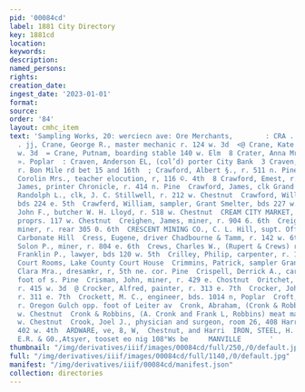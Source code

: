 ```yaml
---
pid: '00084cd'
label: 1881 City Directory
key: 1881cd
location: 
keywords: 
description: 
named_persons: 
rights: 
creation_date: 
ingest_date: '2023-01-01'
format: 
source: 
order: '84'
layout: cmhc_item
text: 'Sampling Works, 20: werciecn ave: Ore Merchants,        : CRA . 108 CRO é a
  . jj, Crane, George R., master mechanic r. 124 w. 3d  <@ Crane, Kate Miss, r. 113
  w. 3d  = Crane, Putnam, boarding stable 140 w. Elm  8 Crater, Anna Mres,, r. 608
  ». Poplar  : Craven, Anderson EL, (col’d) porter City Bank  3 Craven, Edward, teanster,
  r. Bon Mile rd bet 15 and 16th  ; Crawford, Albert §., r. 511 n. Pine  & Crawford,
  Corolin Mrs., teacher elocution, r, 116 ©. 4th  8 Crawford, Emest, r. 116 ¢. 4th  Crawford,
  James, printer Chronicle, r. 414 n. Pine  Crawford, James, clk Grand Pacific Hotel  Crawford,
  Randolph L., clk, J. C. Stillwell, r. 212 w. Chestnut  Crawford, William, teamster,
  bds 224 e. 5th  Crawferd, William, sampler, Grant Smelter, bds 227 w. Elm  Crawley,
  John F., butcher W. H. Lloyd, r. 518 w. Chestnut  CREAM CITY MARKET, Ham & Radford,
  proprs. 117 w. Chestnut  Creighen, James, miner, r. 904 6. 6th  Creighton, James,
  miner, r. rear 305 0. 6th  CRESCENT MINING CO., C. L. Hill, supt. Office and mine,
  Carbonate Hill  Cress, Eugene, driver Chadbourne & Tamm, r. 142 w. 6th  "Cress,
  Solon P., miner, r. 804 e. 6th  Crews, Charles W., (Rupert & Crews) r. 820 e. 5th  Crews,
  Franklin P., lawyer, bds 120 w. 5th  Crilley, Philip, carpenter, r. 112 w. 11th  Criminal
  Court Rooms, Lake County Court House  Crimmins, Patrick, sampler Grant Smeltor  Crispell,
  Clara Mra., dresamkr, r, 5th ne. cor. Pine  Crispell, Derrick A., carpenter, r.
  foot of s. Pine  Crisman, John, miner, r. 429 e. Chostnut  Oritchet, Wesley, carpenter,
  r. 415 w. 3d  @ Crocker, Alfred, painter, r. 313 e. 7th  Crocker, John H., miner,
  r. 311 e. 7th  Crockett, M. C., engineer, bds. 1014 n, Poplar  Croft, Fritz, carpenter,
  r. Oregon Gulch opp. foot of Leiter av  Cronk, Abraham, (Cronk & Robbins) r. 231
  w. Chestnut  Cronk & Robbins, (A. Cronk and Frank L, Robbins) meat mar- ket, 118
  w. Chestnut  Crook, Joel J., physician and surgeon, room 26, 408 Harrison ay. vr.
  402 w. 4th  ARDWARE, ve, 8, W,  Chestnut, and Harri  IRON, STEEL, H. M2,  McCARTHY,     Abatlie,
  E.R. & G0.,Atsyer, tooset eo nig 108°Ws be     MANVILLE       '
thumbnail: "/img/derivatives/iiif/images/00084cd/full/250,/0/default.jpg"
full: "/img/derivatives/iiif/images/00084cd/full/1140,/0/default.jpg"
manifest: "/img/derivatives/iiif/00084cd/manifest.json"
collection: directories
---
```

